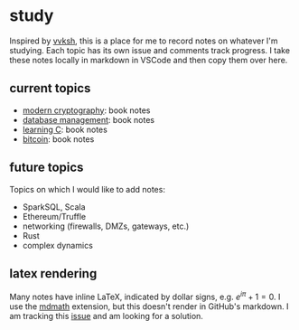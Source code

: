 # study

Inspired by [vvksh](https://github.com/vvksh/learning_stuff), this is a place for me to record notes on whatever I'm studying. Each topic has its own issue and comments track progress. I take these notes locally in markdown in VSCode and then copy them over here.

## current topics

- [modern cryptography](https://github.com/rrkane/study/issues/1): book notes
- [database management](https://github.com/rrkane/study/issues/2): book notes
- [learning C](https://github.com/rrkane/study/issues/3): book notes
- [bitcoin](https://github.com/rrkane/study/issues/5): book notes

## future topics

Topics on which I would like to add notes:

- SparkSQL, Scala
- Ethereum/Truffle
- networking (firewalls, DMZs, gateways, etc.)
- Rust
- complex dynamics

## latex rendering

Many notes have inline LaTeX, indicated by dollar signs, e.g. $e^{i\pi} + 1 = 0$. I use the [mdmath](https://github.com/goessner/mdmath) extension, but this doesn't render in GitHub's markdown. I am tracking this [issue](https://github.com/rrkane/study/issues/4) and am looking for a solution.
